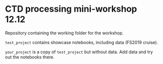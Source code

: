# CTD processing mini-workshop 12.12

Repository containing the working folder for the workshop.

``test_project`` contains showcase notebooks, including data (FS2019 cruise).

``your_project`` is a copy of ``test_project`` but without data. Add data and try out the notebooks there.
